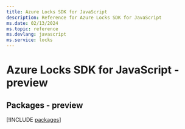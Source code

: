 ```yaml
---
title: Azure Locks SDK for JavaScript
description: Reference for Azure Locks SDK for JavaScript
ms.date: 02/13/2024
ms.topic: reference
ms.devlang: javascript
ms.service: locks
---
```

# Azure Locks SDK for JavaScript - preview
## Packages - preview
[!INCLUDE [packages](locks-index.md)]